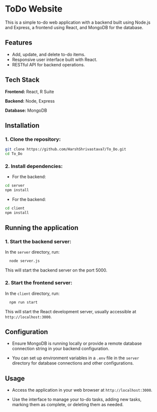 
# ToDo Website

This is a simple to-do web application with a backend built using Node.js and Express, a frontend using React, and MongoDB for the database.


## Features

- Add, update, and delete to-do items.
- Responsive user interface built with React.
- RESTful API for backend operations.


## Tech Stack

**Frontend:** React, R Suite

**Backend:** Node, Express

**Database:** MongoDB


## Installation

### 1. Clone the repository:

```bash
git clone https://github.com/HarshShrivastava7/To_Do.git
cd To_Do
```

### 2. Install dependencies:

- For the backend:
```bash
cd server
npm install
```

- For the backend:
```bash
cd client
npm install
```
    
## Running the application 

### 1. Start the backend server:

 In the `server` directory, run:

```bash
  node server.js
```

This will start the backend server on the port 5000.

### 2. Start the frontend server:

 In the `client` directory, run:

```bash
  npm run start
```

This will start the React development server, usually accessible at `http://localhost:3000`.

## Configuration 

- Ensure MongoDB is running locally or provide a remote database connection string in your backend configuration.

- You can set up environment variables in a `.env` file in the `server` directory for database connections and other configurations.
## Usage

- Access the application in your web browser at `http://localhost:3000`.

- Use the interface to manage your to-do tasks, adding new tasks, marking them as complete, or deleting them as needed.

